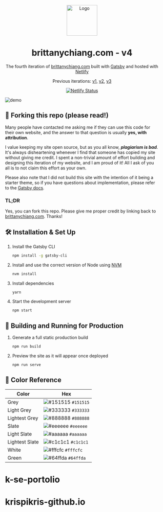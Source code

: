 <div align="center">
  <img alt="Logo" src="https://res.cloudinary.com/duvgdb8rd/image/upload/v1670757007/se-personal-website/logos/kh-logo-white_umrzfz.png" width="100" />
</div>
<h1 align="center">
  brittanychiang.com - v4
</h1>
<p align="center">
  The fourth iteration of <a href="https://brittanychiang.com" target="_blank">brittanychiang.com</a> built with <a href="https://www.gatsbyjs.org/" target="_blank">Gatsby</a> and hosted with <a href="https://www.netlify.com/" target="_blank">Netlify</a>
</p>
<p align="center">
  Previous iterations:
  <a href="https://github.com/bchiang7/v1" target="_blank">v1</a>,
  <a href="https://github.com/bchiang7/v2" target="_blank">v2</a>,
  <a href="https://github.com/bchiang7/bchiang7.github.io" target="_blank">v3</a>
</p>
<p align="center">
  <a href="https://app.netlify.com/sites/brittanychiang/deploys" target="_blank">
    <img src="https://api.netlify.com/api/v1/badges/1963b488-7b78-48c9-9e2d-6fb5e47ab3af/deploy-status" alt="Netlify Status" />
  </a>
</p>

![demo](https://raw.githubusercontent.com/bchiang7/v4/main/src/images/demo.png)

## 🚨 Forking this repo (please read!)

Many people have contacted me asking me if they can use this code for their own website, and the answer to that question is usually **yes, with attribution**.

I value keeping my site open source, but as you all know, _**plagiarism is bad**_. It's always disheartening whenever I find that someone has copied my site without giving me credit. I spent a non-trivial amount of effort building and designing this iteration of my website, and I am proud of it! All I ask of you all is to not claim this effort as your own.

Please also note that I did not build this site with the intention of it being a starter theme, so if you have questions about implementation, please refer to the [Gatsby docs](https://www.gatsbyjs.org/docs/).

### TL;DR

Yes, you can fork this repo. Please give me proper credit by linking back to [brittanychiang.com](https://brittanychiang.com). Thanks!

## 🛠 Installation & Set Up

1. Install the Gatsby CLI

   ```sh
   npm install -g gatsby-cli
   ```

2. Install and use the correct version of Node using [NVM](https://github.com/nvm-sh/nvm)

   ```sh
   nvm install
   ```

3. Install dependencies

   ```sh
   yarn
   ```

4. Start the development server

   ```sh
   npm start
   ```

## 🚀 Building and Running for Production

1. Generate a full static production build

   ```sh
   npm run build
   ```

1. Preview the site as it will appear once deployed

   ```sh
   npm run serve
   ```

## 🎨 Color Reference

| Color          | Hex                                                                |
| -------------- | ------------------------------------------------------------------ |
| Grey           | ![#151515](https://via.placeholder.com/10/151515?text=+) `#151515` |
| Light Grey     | ![#333333](https://via.placeholder.com/10/151515?text=+) `#333333` |
| Lightest Grey  | ![#888888](https://via.placeholder.com/10/303C55?text=+) `#888888` |
| Slate          | ![#eeeeee](https://via.placeholder.com/10/eeeeee?text=+) `#eeeeee` |
| Light Slate    | ![#aaaaaa](https://via.placeholder.com/10/aaaaaa?text=+) `#aaaaaa` |
| Lightest Slate | ![#c1c1c1](https://via.placeholder.com/10/c1c1c1?text=+) `#c1c1c1` |
| White          | ![#fffcfc](https://via.placeholder.com/10/fffcfc?text=+) `#fffcfc` |
| Green          | ![#64ffda](https://via.placeholder.com/10/64ffda?text=+) `#64ffda` |

# k-se-portolio
# krispikris-github.io
